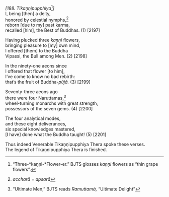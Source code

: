 *\[188. Tikaṇṇipupphiya*[^1]*\]*  
I, being \[then\] a deity,  
honored by celestial nymphs,[^2]  
reborn \[due to my\] past karma,  
recalled \[him\], the Best of Buddhas. (1) \[2197\]

Having plucked three *kaṇṇi* flowers,  
bringing pleasure to \[my\] own mind,  
I offered \[them\] to the Buddha  
Vipassi, the Bull among Men. (2) \[2198\]

In the ninety-one aeons since  
I offered that flower \[to him\],  
I’ve come to know no bad rebirth:  
that’s the fruit of Buddha-*pūjā.* (3) \[2199\]

Seventy-three aeons ago  
there were four Naruttamas,[^3]  
wheel-turning monarchs with great strength,  
possessors of the seven gems. (4) \[2200\]

The four analytical modes,  
and these eight deliverances,  
six special knowledges mastered,  
\[I have\] done what the Buddha taught! (5) \[2201\]

Thus indeed Venerable Tikaṇṇipupphiya Thera spoke these verses.  
The legend of Tikaṇṇipupphiya Thera is finished.

[^1]: “Three-*kaṇṇi-*Flower-er.” BJTS glosses *kaṇṇi* flowers as “thin
    grape flowers”.

[^2]: *accharā* = *apsarā*

[^3]: “Ultimate Men,” BJTS reads *Ramuttamā,* “Ultimate Delight”

